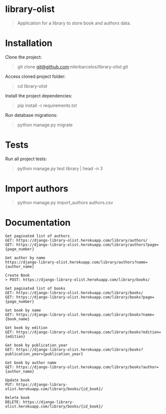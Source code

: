 # library-olist
> Application for a library to store book and authors data.

# Installation
Clone the project:
> git clone git@github.com:nilerbarcelos/library-olist.git

Access cloned project folder:
> cd library-olist

Install the project dependencies:
> pip install -r requirements.txt

Run database migrations:
> python manage.py migrate

# Tests
Run all project tests:
> python manage.py test library | head -n 3

# Import authors
> python manage.py import_authors authors.csv

# Documentation
```
Get paginated list of authors
GET: https://django-library-olist.herokuapp.com/library/authors/
GET: https://django-library-olist.herokuapp.com/library/authors?page={page_number}

Get author by name
https://django-library-olist.herokuapp.com/library/authors?name={author_name}

Create Book
> POST: https://django-library-olist.herokuapp.com/library/books/

Get paginated list of books
GET: https://django-library-olist.herokuapp.com/library/books/
GET: https://django-library-olist.herokuapp.com/library/books?page={page_number}

Get book by name
GET: https://django-library-olist.herokuapp.com/library/books?name={book_name}

Get book by edition
GET: https://django-library-olist.herokuapp.com/library/books?edition={edition}

Get book by publication_year
GET: https://django-library-olist.herokuapp.com/library/books?publication_year={publication_year}

Get book by author name
GET: https://django-library-olist.herokuapp.com/library/books?author={author_name}

Update book
PUT: https://django-library-olist.herokuapp.com/library/books/{id_book}/

Delete book
DELETE: https://django-library-olist.herokuapp.com/library/books/{id_book}/

```
